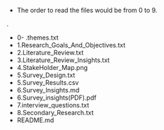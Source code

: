 - The order to read the files would be from 0 to 9.

.
- 0- .themes.txt
- 1.Research_Goals_And_Objectives.txt
- 2.Literature_Review.txt
- 3.Literature_Review_Insights.txt
- 4.StakeHolder_Map.png
- 5.Survey_Design.txt
- 5.Survey_Results.csv
- 6.Survey_Insights.md
- 6.Survey_insights(PDF).pdf
- 7.interview_questions.txt
- 8.Secondary_Research.txt
- README.md
